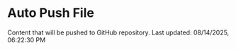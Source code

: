 # Auto Push File

Content that will be pushed to GitHub repository.
Last updated: 08/14/2025, 06:22:30 PM